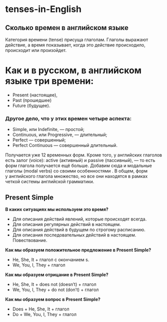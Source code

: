 # tenses-in-English

## Сколько времен в английском языке

Категория времени (tense) присуща глаголам. Глаголы выражают действие, а время показывает, когда это действие происходило, происходит или произойдет.

# Как и в русском, в английском языке три времени: 

- Present (настоящее), 
- Past (прошедшее) 
- Future (будущее).

### Другое дело, что у этих времен четыре аспекта: 
 - Simple, или Indefinite, — простой; 
 - Continuous, или Progressive, — длительный; 
 - Perfect — совершенный; 
 - Perfect Continuous — совершенный длительный. 

Получается уже 12 временных форм. Кроме того, у английских глаголов есть залог  (voice): active (активный) и passive (пассивный), — то есть форм глагола получается ещё больше. Добавим сюда и модальные глаголы (modal verbs) со своими особенностями  . В общем, форм у английского глагола множество, но все они находятся в рамках четкой системы английской грамматики. 

## Present Simple
**В каких ситуациях мы используем это время?**
 - 	Для описания действий явлений, которые происходят всегда.
 - 	Для описания регулярных действий в настоящем. 
 - 	Для описания действий в будущем по строгому расписанию.
 - 	Для описания последовательных действий в настоящем. Повествование.

**Как мы образуем положительное предложение в Present Simple?**
 - 	He, She, It + глагол с окончанием s. 
 - 	We, You, I, They + глагол
 
**Как мы образуем отрицание в Present Simple?**
 - 	He, She, It + does not (doesn’t) + глагол
 - 	We, You, I, They + do not (don’t) + глагол
 
**Как мы образуем вопрос в Present Simple?**
 - 	Does + He, She, It + глагол
 - 	Do + We, You, I, They + глагол
